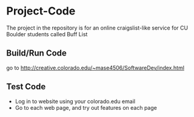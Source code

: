 # Project-Code

The project in the repository is for an online craigslist-like service for CU Boulder students called Buff List

## Build/Run Code
 go to http://creative.colorado.edu/~mase4506/SoftwareDev/index.html

## Test Code
- Log in to website using your colorado.edu email
- Go to each web page, and try out features on each page
